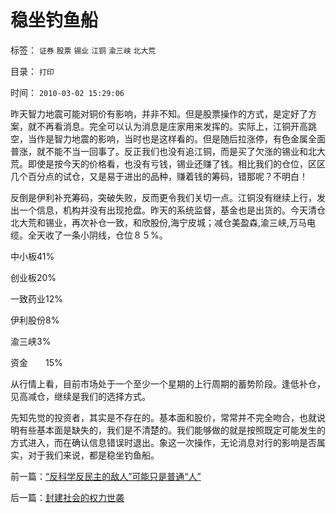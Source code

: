 # 稳坐钓鱼船

标签： `证券` `股票` `锡业` `江铜` `渝三峡` `北大荒` 

目录： `打印`

时间： `2010-03-02 15:29:06`

昨天智力地震可能对铜价有影响，并非不知。但是股票操作的方式，是定好了方案，就不再看消息。完全可以认为消息是庄家用来发挥的。实际上，江铜开高跳空，当作是智力地震的影响，当时也是这样看的。但是随后拉涨停，有色金属全面普涨，就不能不当一回事了。反正我们也没有追江铜，而是买了欠涨的锡业和北大荒。即使是按今天的价格看，也没有亏钱，锡业还赚了钱。相比我们的仓位，区区几个百分点的试仓，又是易于进出的品种，赚着钱的筹码，错那呢？不明白！

反倒是伊利补充筹码，突破失败，反而更令我们关切一点。江铜没有继续上行，发出一个信息，机构并没有出现抢盘。昨天的系统监督，基金也是出货的。今天清仓北大荒和锡业，再次补仓一致，和欣股份,海宁皮城；减仓美盈森,渝三峡,万马电缆。全天收了一条小阴线，仓位８５%。

中小板41%

创业板20%

一致药业12%

伊利股份8%

渝三峡3%

资金　　15%

从行情上看，目前市场处于一个至少一个星期的上行周期的蓄势阶段。逢低补仓，见高减仓，继续是我们的选择方式。

先知先觉的投资者，其实是不存在的。基本面和股价，常常并不完全吻合，也就说明有些基本面是缺失的，我们是不清楚的。我们能够做的就是按照既定可能发生的方式进入，而在确认信息错误时退出。象这一次操作，无论消息对行的影响是否属实，对于我们来说，都是稳坐钓鱼船。



前一篇：[“反科学反民主的敌人”可能只是普通“人”](../../../2010/3/2/“反科学反民主的敌人”可能只是普通“人”.md)

后一篇：[封建社会的权力世袭](../../../2010/3/2/封建社会的权力世袭.md)